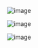![image](https://github.com/user-attachments/assets/2e7c70d0-9fdc-451d-9ce9-03e904495544)


![image](https://github.com/user-attachments/assets/42a36104-8d20-4417-a1f3-90e2bd5ea5b8)



![image](https://github.com/user-attachments/assets/451ebe69-317d-4af2-980f-5e494eddcd0d)
